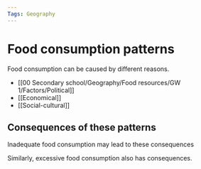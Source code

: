 ```yaml
---
Tags: Geography
---
```

# Food consumption patterns
Food consumption can be caused by different reasons.
- [[00 Secondary school/Geography/Food resources/GW 1/Factors/Political]]
- [[Economical]]
- [[Social-cultural]]

## Consequences of these patterns
Inadequate food consumption may lead to these consequences


Similarly, excessive food consumption also has consequences.
